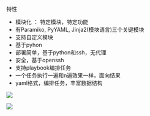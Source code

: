 特性

* 模块化 ： 特定模块，特定功能
* 有Paramiko, PyYAML, Jinja2\(模块语言\)三个关键模块
* 支持自定义模块
* 基于pyhon
* 部署简单，基于python和ssh，无代理
* 安全，基于openssh
* 支持playbook编排任务
* 一个任务执行一遍和n遍效果一样，面向结果
* yaml格式，编排任务，丰富数据结构

![](/assets/import.png)

![](/assets/import.png)


